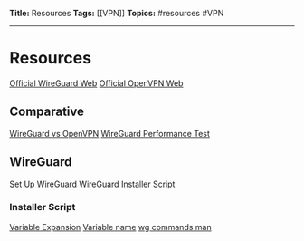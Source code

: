 **Title:** Resources
**Tags:** [[VPN]]
**Topics:** #resources #VPN

---

# Resources
[Official WireGuard Web](https://www.wireguard.com/)
[Official OpenVPN Web](https://openvpn.net/)

## Comparative
[WireGuard vs OpenVPN](https://restoreprivacy.com/vpn/wireguard-vs-openvpn/)
[WireGuard Performance Test](https://www.wireguard.com/performance/)

## WireGuard
[Set Up WireGuard](https://www.digitalocean.com/community/tutorials/how-to-set-up-wireguard-on-ubuntu-20-04)
[WireGuard Installer Script](https://github.com/angristan/wireguard-install)

### Installer Script
[Variable Expansion](https://stackoverflow.com/questions/8515411/what-is-indirect-expansion-what-does-var-mean)
[Variable name](https://stackoverflow.com/questions/2634590/using-a-variable-to-refer-to-another-variable-in-bash)
[wg commands man](https://git.zx2c4.com/wireguard-tools/about/src/man/wg.8)
